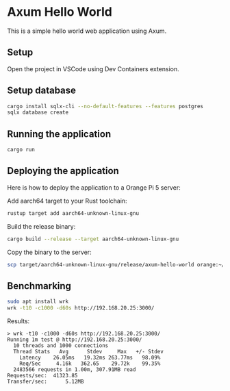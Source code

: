 # Axum Hello World

This is a simple hello world web application using Axum.

## Setup

Open the project in VSCode using Dev Containers extension.

## Setup database

```sh
cargo install sqlx-cli --no-default-features --features postgres
sqlx database create
```

## Running the application

```sh
cargo run
```

## Deploying the application

Here is how to deploy the application to a Orange Pi 5 server:

Add aarch64 target to your Rust toolchain:

```sh
rustup target add aarch64-unknown-linux-gnu
```

Build the release binary:

```sh
cargo build --release --target aarch64-unknown-linux-gnu
```

Copy the binary to the server:

```sh
scp target/aarch64-unknown-linux-gnu/release/axum-hello-world orange:~/axum-hello-world
```


## Benchmarking

```sh
sudo apt install wrk
wrk -t10 -c1000 -d60s http://192.168.20.25:3000/
```

Results:

```
> wrk -t10 -c1000 -d60s http://192.168.20.25:3000/
Running 1m test @ http://192.168.20.25:3000/
  10 threads and 1000 connections
  Thread Stats   Avg      Stdev     Max   +/- Stdev
    Latency    26.05ms   19.32ms 263.77ms   98.09%
    Req/Sec     4.16k   362.65    29.72k    99.35%
  2483566 requests in 1.00m, 307.91MB read
Requests/sec:  41323.85
Transfer/sec:      5.12MB

```
